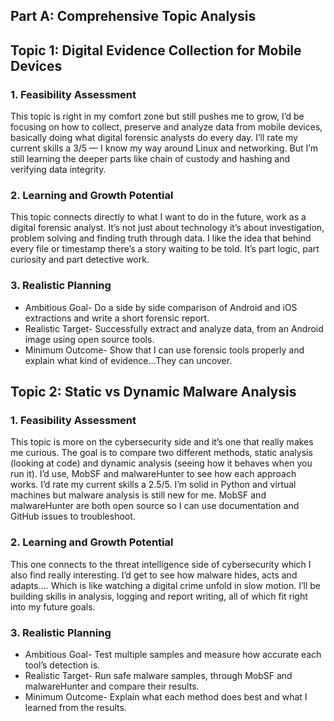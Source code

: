 
## Part A: Comprehensive Topic Analysis
## Topic 1: Digital Evidence Collection for Mobile Devices
### 1. Feasibility Assessment
 This topic is right in my comfort zone but still pushes me to grow, I’d be focusing
on how to collect, preserve and analyze data from mobile devices, basically doing what
digital forensic analysts do every day.
I’ll rate my current skills a 3/5 — I know my way around Linux and networking. But I’m still
learning the deeper parts like chain of custody and hashing and verifying data integrity.
  ### 2. Learning and Growth Potential
This topic connects directly to what I want to do in the future, work as a digital
forensic analyst. It’s not just about technology it’s about investigation, problem solving and
finding truth through data. I like the idea that behind every file or timestamp there’s a story
waiting to be told. It’s part logic, part curiosity and part detective work.
### 3. Realistic Planning
 - Ambitious Goal- Do a side by side comparison of Android and iOS extractions and
write a short forensic report.
- Realistic Target- Successfully extract and analyze data, from an Android image
using open source tools.
- Minimum Outcome- Show that I can use forensic tools properly and explain what
kind of evidence…They can uncover.

## Topic 2: Static vs Dynamic Malware Analysis
### 1. Feasibility Assessment
This topic is more on the cybersecurity side and it’s one that really makes me curious.
The goal is to compare two different methods, static analysis (looking at code) and dynamic
analysis (seeing how it behaves when you run it). I’d use, MobSF and malwareHunter to see
how each approach works.
I’d rate my current skills a 2.5/5. I’m solid in Python and virtual machines but malware
analysis is still new for me. MobSF and malwareHunter are both open source so I can use
documentation and GitHub issues to troubleshoot.
### 2. Learning and Growth Potential
This one connects to the threat intelligence side of cybersecurity which I also find
really interesting. I’d get to see how malware hides, acts and adapts…. Which is like
watching a digital crime unfold in slow motion. I’ll be building skills in analysis, logging and
report writing, all of which fit right into my future goals.
### 3. Realistic Planning
- Ambitious Goal- Test multiple samples and measure how accurate each tool’s
detection is.
- Realistic Target- Run safe malware samples, through MobSF and malwareHunter
and compare their results.
- Minimum Outcome- Explain what each method does best and what I learned from
the results.
